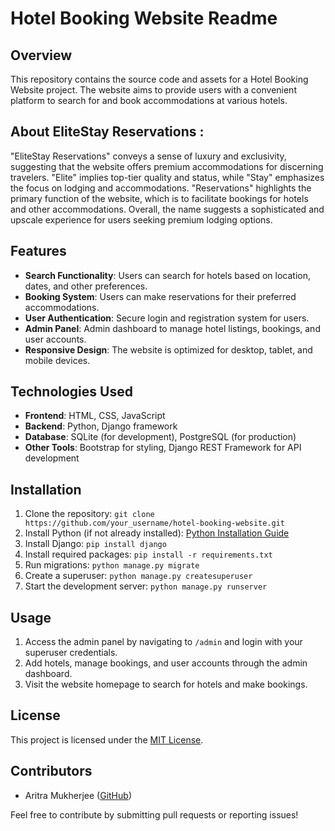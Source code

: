 # Hotel Booking Website Readme

## Overview
This repository contains the source code and assets for a Hotel Booking Website project. The website aims to provide users with a convenient platform to search for and book accommodations at various hotels.
<br> 
## About EliteStay Reservations : 
"EliteStay Reservations" conveys a sense of luxury and exclusivity, suggesting that the website offers premium accommodations for discerning travelers. 
"Elite" implies top-tier quality and status, while "Stay" emphasizes the focus on lodging and accommodations.
"Reservations" highlights the primary function of the website, which is to facilitate bookings for hotels and other accommodations. Overall, the name suggests a sophisticated and upscale experience for users seeking premium lodging options.

## Features
- **Search Functionality**: Users can search for hotels based on location, dates, and other preferences.
- **Booking System**: Users can make reservations for their preferred accommodations.
- **User Authentication**: Secure login and registration system for users.
- **Admin Panel**: Admin dashboard to manage hotel listings, bookings, and user accounts.
- **Responsive Design**: The website is optimized for desktop, tablet, and mobile devices.

## Technologies Used
- **Frontend**: HTML, CSS, JavaScript
- **Backend**: Python, Django framework
- **Database**: SQLite (for development), PostgreSQL (for production)
- **Other Tools**: Bootstrap for styling, Django REST Framework for API development

## Installation
1. Clone the repository: `git clone https://github.com/your_username/hotel-booking-website.git`
2. Install Python (if not already installed): [Python Installation Guide](https://www.python.org/downloads/)
3. Install Django: `pip install django`
4. Install required packages: `pip install -r requirements.txt`
5. Run migrations: `python manage.py migrate`
6. Create a superuser: `python manage.py createsuperuser`
7. Start the development server: `python manage.py runserver`

## Usage
1. Access the admin panel by navigating to `/admin` and login with your superuser credentials.
2. Add hotels, manage bookings, and user accounts through the admin dashboard.
3. Visit the website homepage to search for hotels and make bookings.

<!-- ## Screenshots
![Homepage](screenshots/homepage.png)
![Search Results](screenshots/search_results.png)
![Booking Page](screenshots/booking_page.png)
-->

## License
This project is licensed under the [MIT License](LICENSE).

## Contributors
- Aritra Mukherjee ([GitHub](https://github.com/AritraOfficial))


Feel free to contribute by submitting pull requests or reporting issues!

